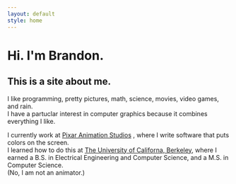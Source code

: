 ```yaml
---
layout: default
style: home
---
```


# Hi. I'm Brandon.

## This is a site about me.

I like programming, pretty pictures, math, science, movies, video games, and rain.  
I have a partuclar interest in computer graphics because it combines everything I like.

I currently work at [Pixar Animation Studios](http://www.pixar.com/) , where I 
write software that puts colors on the screen.  
I learned how to do this at 
[The University of Californa, Berkeley](http://www.berkeley.edu/index.html), 
where I earned a B.S. in Electrical Engineering and Computer Science, and a 
M.S. in Computer Science.  
(No, I am not an animator.)
